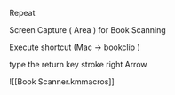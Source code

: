 Repeat

Screen Capture ( Area ) for Book Scanning 

Execute shortcut 
(Mac -> bookclip )

type the return key stroke right Arrow

![[Book Scanner.kmmacros]]